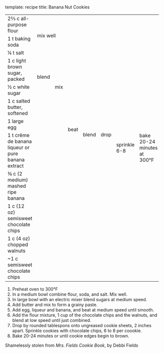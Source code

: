 template: recipe
title: Banana Nut Cookies

<table>

<tr>
  <td>2&#8532; c all-purpose flour</td>
  <td rowspan="3" colspan="3">mix well</td>
  <td rowspan="11">blend</td>
  <td rowspan="11">drop</td>
  <td rowspan="12">sprinkle 6-8</td>
  <td rowspan="12">bake 20-24 minutes at 300&deg;F</td>
</tr>
<tr>
  <td>1 t baking soda</td>
</tr>
<tr>
  <td>&#188; t salt</td>
</tr>
<tr>
  <td>1 c light brown sugar, packed</td>
  <td rowspan="2">blend</td>
  <td rowspan="3">mix</td>
  <td rowspan="6">beat</td>
</tr>
<tr>
  <td>&#189; c white sugar</td>
</tr>
<tr>
  <td>1 c salted butter, softened</td>
  <td class="righthide">&nbsp;</td>
</tr>
<tr>
  <td>1 large egg</td>
  <td rowspan="3" colspan="2" class="righthide">&nbsp;</td>
</tr>
<tr>
  <td>1 t cr&#234;me de banana liqueur or pure banana extract</td>
</tr>
<tr>
  <td>&#190; c (2 medium) mashed ripe banana</td>
</tr>
<tr>
  <td>1 c (12 oz) semisweet chocolate chips</td>
  <td colspan="3" rowspan="2" class="righthide">&nbsp;</td>
</tr>
<tr>
  <td>1 c (4 oz) chopped walnuts</td>
</tr>
<tr>
  <td>~1 c semisweet chocolate chips</td>
  <td colspan="5" class="righthide">&nbsp;</td>
</tr>
</table>

<ol>
<li>Preheat oven to 300&deg;F
<li>In a medium bowl combine flour, soda, and salt. Mix well.
<li>In large bowl with an electric mixer blend sugars at medium speed.
<li>Add butter and mix to form a grainy paste.
<li>Add egg, liqueur and banana, and beat at medium speed until smooth.
<li>Add the flour mixture, 1 cup of the chocolate chips and the
walnuts, and blend at low speed until just combined.
<li>Drop by rounded tablespons onto ungreased cookie sheets, 2 inches
apart. Sprinkle cookies with chocolate chips, 6 to 8 per coookie.
<li>Bake 20-24 minutes or until cookie edges begin to brown.
</ol>
<p class="confession">Shamelessly stolen from <cite>Mrs. Fields Cookie
Book</cite>, by Debbi Fields</p>
